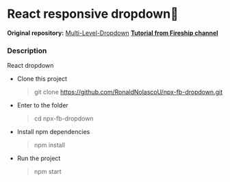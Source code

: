 # React responsive dropdown🚀

**Original repository:** [Multi-Level-Dropdown](https://github.com/fireship-io/229-multi-level-dropdown)
 [**Tutorial from Fireship channel**](https://www.youtube.com/watch?v=IF6k0uZuypA&feature=youtu.be)


### Description

React dropdown 

- Clone this project
	> git clone https://github.com/RonaldNolascoU/npx-fb-dropdown.git

- Enter to the folder
	> cd npx-fb-dropdown
- Install npm dependencies
	> npm install
- Run the project
	> npm start 

